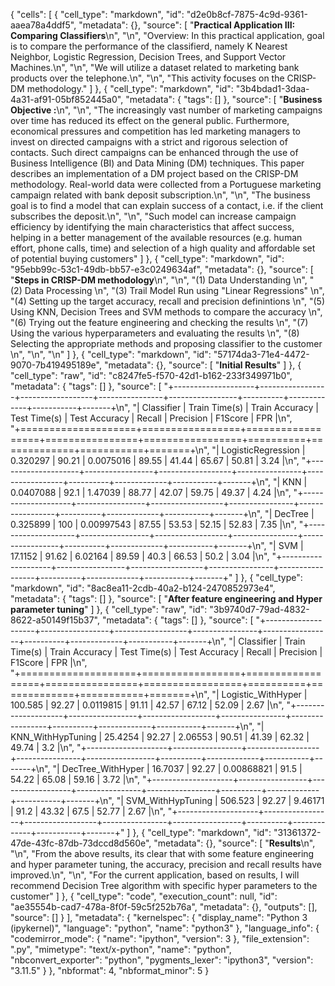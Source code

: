 {
 "cells": [
  {
   "cell_type": "markdown",
   "id": "d2e0b8cf-7875-4c9d-9361-aaea78a4ddf5",
   "metadata": {},
   "source": [
    "**Practical Application III: Comparing Classifiers**\n",
    "\n",
    "Overview: In this practical application, goal is to compare the performance of the classifierd, namely K Nearest Neighbor, Logistic Regression, Decision Trees, and Support Vector Machines.\n",
    "\n",
    "We will utilize a dataset related to marketing bank products over the telephone.\n",
    "\n",
    "This activity focuses on the CRISP-DM methodology."
   ]
  },
  {
   "cell_type": "markdown",
   "id": "3b4bdad1-3daa-4a31-af91-05bf852445a0",
   "metadata": {
    "tags": []
   },
   "source": [
    "**Business Objective :**\n",
    "\n",
    "The increasingly vast number of marketing campaigns over time has reduced its effect on the general public. Furthermore, economical pressures and competition has led marketing managers to invest on directed campaigns with a strict and rigorous selection of contacts. Such direct campaigns can be enhanced through the use of Business Intelligence (BI) and Data Mining (DM) techniques. This paper describes an implementation of a DM project based on the CRISP-DM methodology. Real-world data were collected from a Portuguese marketing campaign related with bank deposit subscription.\n",
    "\n",
    "The business goal is to find a model that can explain success of a contact, i.e. if the client subscribes the deposit.\n",
    "\n",
    "Such model can increase campaign efficiency by identifying the main characteristics that affect success, helping in a better management of the available resources (e.g. human effort, phone calls, time) and selection of a high quality and affordable set of potential buying customers"
   ]
  },
  {
   "cell_type": "markdown",
   "id": "95ebb99c-53c1-49db-bb57-e3c0249634af",
   "metadata": {},
   "source": [
    "**Steps in CRISP-DM methodology**\n",
    "\n",
    "(1) Data Understanding     \n",
    "(2) Data Processing      \n",
    "(3) Trail Model Run using \"Linear Regressions\"     \n",
    "(4) Setting up the target accuracy, recall and precision definintions     \n",
    "(5) Using KNN, Decision Trees and SVM methods to compare the accuracy      \n",
    "(6) Trying out the feature engineering and checking the results        \n",
    "(7) Using the various hyperparameters and evaluating the results        \n",
    "(8) Selecting the appropriate methods and proposing classifier to the customer          \n",
    "\n",
    "\n"
   ]
  },
  {
   "cell_type": "markdown",
   "id": "57174da3-71e4-4472-9070-7b419495189e",
   "metadata": {},
   "source": [
    "**Initial Results**"
   ]
  },
  {
   "cell_type": "raw",
   "id": "c8247fe5-f570-42d1-b162-233f349971b0",
   "metadata": {
    "tags": []
   },
   "source": [
    "+--------------------+-----------------+------------------+----------------+-----------------+----------+-------------+-----------+-------+\n",
    "| Classifier         |   Train Time(s) |   Train Accuracy |   Test Time(s) |   Test Accuracy |   Recall |   Precision |   F1Score |   FPR |\n",
    "+====================+=================+==================+================+=================+==========+=============+===========+=======+\n",
    "| LogisticRegression |       0.320297  |            90.21 |     0.0075016  |           89.55 |    41.44 |       65.67 |     50.81 |  3.24 |\n",
    "+--------------------+-----------------+------------------+----------------+-----------------+----------+-------------+-----------+-------+\n",
    "| KNN                |       0.0407088 |            92.1  |     1.47039    |           88.77 |    42.07 |       59.75 |     49.37 |  4.24 |\n",
    "+--------------------+-----------------+------------------+----------------+-----------------+----------+-------------+-----------+-------+\n",
    "| DecTree            |       0.325899  |           100    |     0.00997543 |           87.55 |    53.53 |       52.15 |     52.83 |  7.35 |\n",
    "+--------------------+-----------------+------------------+----------------+-----------------+----------+-------------+-----------+-------+\n",
    "| SVM                |      17.1152    |            91.62 |     6.02164    |           89.59 |    40.3  |       66.53 |     50.2  |  3.04 |\n",
    "+--------------------+-----------------+------------------+----------------+-----------------+----------+-------------+-----------+-------+"
   ]
  },
  {
   "cell_type": "markdown",
   "id": "8ac8ea11-2cdb-40a2-b124-2470852973e4",
   "metadata": {
    "tags": []
   },
   "source": [
    "**After feature engineering and Hyper parameter tuning**"
   ]
  },
  {
   "cell_type": "raw",
   "id": "3b9740d7-79ad-4832-8622-a50149f15b37",
   "metadata": {
    "tags": []
   },
   "source": [
    "+--------------------+-----------------+------------------+----------------+-----------------+----------+-------------+-----------+-------+\n",
    "| Classifier         |   Train Time(s) |   Train Accuracy |   Test Time(s) |   Test Accuracy |   Recall |   Precision |   F1Score |   FPR |\n",
    "+====================+=================+==================+================+=================+==========+=============+===========+=======+\n",
    "| Logistic_WithHyper |        100.585  |            92.27 |     0.0119815  |           91.11 |    42.57 |       67.12 |     52.09 |  2.67 |\n",
    "+--------------------+-----------------+------------------+----------------+-----------------+----------+-------------+-----------+-------+\n",
    "| KNN_WithHypTuning  |         25.4254 |            92.27 |     2.06553    |           90.51 |    41.39 |       62.32 |     49.74 |  3.2  |\n",
    "+--------------------+-----------------+------------------+----------------+-----------------+----------+-------------+-----------+-------+\n",
    "| DecTree_WithHyper  |         16.7037 |            92.27 |     0.00868821 |           91.5  |    54.22 |       65.08 |     59.16 |  3.72 |\n",
    "+--------------------+-----------------+------------------+----------------+-----------------+----------+-------------+-----------+-------+\n",
    "| SVM_WithHypTuning  |        506.523  |            92.27 |     9.46171    |           91.2  |    43.32 |       67.5  |     52.77 |  2.67 |\n",
    "+--------------------+-----------------+------------------+----------------+-----------------+----------+-------------+-----------+-------+"
   ]
  },
  {
   "cell_type": "markdown",
   "id": "31361372-47de-43fc-87db-73dccd8d560e",
   "metadata": {},
   "source": [
    "**Results**\n",
    "\n",
    "From the above results, its clear that with some feature engineering and hyper parameter tuning, the accuracy, precision and recall results have improved.\n",
    "\n",
    "For the current application, based on results, I will recommend Decision Tree algorithm with specific hyper parameters to the customer"
   ]
  },
  {
   "cell_type": "code",
   "execution_count": null,
   "id": "ae35554b-cad7-478a-8f0f-59c5f252b76a",
   "metadata": {},
   "outputs": [],
   "source": []
  }
 ],
 "metadata": {
  "kernelspec": {
   "display_name": "Python 3 (ipykernel)",
   "language": "python",
   "name": "python3"
  },
  "language_info": {
   "codemirror_mode": {
    "name": "ipython",
    "version": 3
   },
   "file_extension": ".py",
   "mimetype": "text/x-python",
   "name": "python",
   "nbconvert_exporter": "python",
   "pygments_lexer": "ipython3",
   "version": "3.11.5"
  }
 },
 "nbformat": 4,
 "nbformat_minor": 5
}
